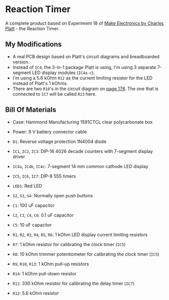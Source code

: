 Reaction Timer
==============

A complete product based on Experiment 18 of [Make Electronics by Charles Platt][makeelec] - the Reaction Timer.


My Modifications
----------------

* A real PCB design based on Platt's circuit diagrams and breadboarded version.
* Instead of `IC4`, the 3-in-1 package Platt is using, I'm using 3 separate 7-segment LED display modules (`IC4a-c`).
* I'm using a 5.6 kOhm `R12` as the current limiting resistor for the LED instead of Platt's 1 kOhms.
* There are two `R10`'s in the circuit diagram on [page 178][makeelec]. The one that is connected to `IC7` will be called `R13` here.


Bill Of Materials
-----------------

* Case: Hammond Manufacturing 1591CTCL clear polycarbonate box
* Power: 9 V battery connector cable
* `D1`: Reverse voltage protection 1N4004 diode

* `IC1`, `IC2`, `IC3`: DIP-16 4026 decade counters with 7-segment display driver
* `IC4a`, `IC4b`, `IC4c`: 7-segment 14 mm common cathode LED display
* `IC5`, `IC6`, `IC7`: DIP-8 555 timers

* `LED1`: Red LED

* `S2`, `S3`, `S4`: Normally open push buttons

* `C1`: 100 uF capacitor
* `C2`, `C3`, `C4`, `C6`: 0.1 uF capacitor
* `C5`: 10 uF capacitor

* `R1`, `R2`, `R3`, `R4`, `R5`, `R6`: 1 kOhm LED display current limiting resistors
* `R7`: 1 kOhm resistor for calibrating the clock timer (`IC5`)
* `R8`: 10 kOhm trimmer potentiometer for calibrating the clock timer (`IC5`)
* `R9`, `R10`, `R13`: 1 kOhm pull-up resistors
* `R14`: 1 kOhm pull-down resistor
* `R11`: 330 kOhm resistor for calibrating the delay timer (`IC7`)
* `R12`: 5.6 kOhm resistor


[makeelec]: http://www.amazon.com/Make-Electronics-Discovery-Charles-Platt/dp/0596153740
